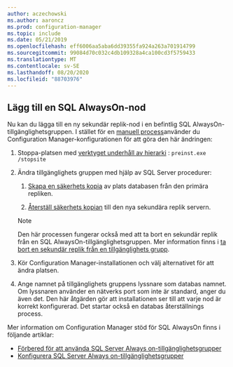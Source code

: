 ```yaml
---
author: aczechowski
ms.author: aaroncz
ms.prod: configuration-manager
ms.topic: include
ms.date: 05/21/2019
ms.openlocfilehash: eff6006aa5aba6dd39355fa924a263a701914799
ms.sourcegitcommit: 99084d70c032c4db109328a4ca100cd3f5759433
ms.translationtype: MT
ms.contentlocale: sv-SE
ms.lasthandoff: 08/20/2020
ms.locfileid: "88703976"
---
```

## <a name="add-a-sql-alwayson-node"></a><a name="bkmk_sqlao"></a> Lägg till en SQL AlwaysOn-nod

<!--3127336-->

Nu kan du lägga till en ny sekundär replik-nod i en befintlig SQL AlwaysOn-tillgänglighetsgruppen. I stället för en [manuell process](../../../../servers/deploy/configure/configure-aoag.md#bkmk_sync)använder du Configuration Manager-konfigurationen för att göra den här ändringen:

1. Stoppa-platsen med [verktyget underhåll av hierarki](../../../../servers/manage/hierarchy-maintenance-tool-preinst.exe.md) : `preinst.exe /stopsite`

1. Ändra tillgänglighets gruppen med hjälp av SQL Server procedurer:

    1. [Skapa en säkerhets kopia](/sql/relational-databases/backup-restore/create-a-full-database-backup-sql-server?view=sql-server-2017) av plats databasen från den primära repliken.

    1. [Återställ säkerhets kopian](/sql/relational-databases/backup-restore/restore-a-database-backup-using-ssms?view=sql-server-2017) till den nya sekundära replik servern.

    > [!Note]  
    > Den här processen fungerar också med att ta bort en sekundär replik från en SQL AlwaysOn-tillgänglighetsgruppen. Mer information finns i [ta bort en sekundär replik från en tillgänglighets grupp](/sql/database-engine/availability-groups/windows/remove-a-secondary-replica-from-an-availability-group-sql-server?view=sql-server-2017).

1. Kör Configuration Manager-installationen och välj alternativet för att ändra platsen.

1. Ange namnet på tillgänglighets gruppens lyssnare som databas namnet. Om lyssnaren använder en nätverks port som inte är standard, anger du även det. Den här åtgärden gör att installationen ser till att varje nod är korrekt konfigurerad. Det startar också en databas återställnings process.

Mer information om Configuration Manager stöd för SQL AlwaysOn finns i följande artiklar:

- [Förbered för att använda SQL Server Always on-tillgänglighetsgrupper](../../../../servers/deploy/configure/sql-server-alwayson-for-a-highly-available-site-database.md)
- [Konfigurera SQL Server Always on-tillgänglighetsgrupper](../../../../servers/deploy/configure/configure-aoag.md)